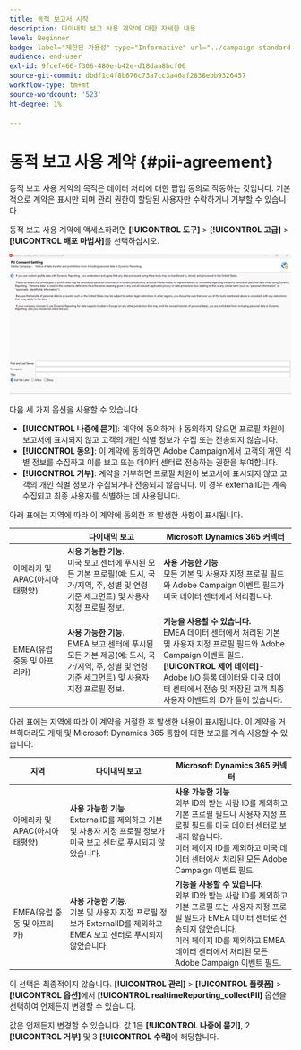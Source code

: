 ```yaml
---
title: 동적 보고서 시작
description: 다이내믹 보고 사용 계약에 대한 자세한 내용
level: Beginner
badge: label="제한된 가용성" type="Informative" url="../campaign-standard-migration-home.md" tooltip="마이그레이션된 사용자 Campaign Standard으로 제한됨"
audience: end-user
exl-id: 9fcef466-f306-480e-b42e-d18daa8bcf06
source-git-commit: dbdf1c4f8b676c73a7cc3a46af2838ebb9326457
workflow-type: tm+mt
source-wordcount: '523'
ht-degree: 1%

---
```


# 동적 보고 사용 계약 {#pii-agreement}

동적 보고 사용 계약의 목적은 데이터 처리에 대한 팝업 동의로 작동하는 것입니다. 기본적으로 계약은 표시만 되며 관리 권한이 할당된 사용자만 수락하거나 거부할 수 있습니다.

동적 보고 사용 계약에 액세스하려면 **[!UICONTROL 도구]** > **[!UICONTROL 고급]** > **[!UICONTROL 배포 마법사]**&#x200B;를 선택하십시오.

![](assets/pii-agreement.png)

다음 세 가지 옵션을 사용할 수 있습니다.

* **[!UICONTROL 나중에 묻기]**: 계약에 동의하거나 동의하지 않으면 프로필 차원이 보고서에 표시되지 않고 고객의 개인 식별 정보가 수집 또는 전송되지 않습니다.
* **[!UICONTROL 동의]**: 이 계약에 동의하면 Adobe Campaign에서 고객의 개인 식별 정보를 수집하고 이를 보고 또는 데이터 센터로 전송하는 권한을 부여합니다.
* **[!UICONTROL 거부]**: 계약을 거부하면 프로필 차원이 보고서에 표시되지 않고 고객의 개인 식별 정보가 수집되거나 전송되지 않습니다. 이 경우 externalID는 계속 수집되고 최종 사용자를 식별하는 데 사용됩니다.

아래 표에는 지역에 따라 이 계약에 동의한 후 발생한 사항이 표시됩니다.

|  | 다이내믹 보고 | Microsoft Dynamics 365 커넥터 |
|---|---|---|
| 아메리카 및 APAC(아시아 태평양) | **사용 가능한 기능**. <br>미국 보고 센터에 푸시된 모든 기본 프로필(예: 도시, 국가/지역, 주, 성별 및 연령 기준 세그먼트) 및 사용자 지정 프로필 정보. | **사용 가능한 기능**. <br>모든 기본 및 사용자 지정 프로필 필드와 Adobe Campaign 이벤트 필드가 미국 데이터 센터에서 처리됩니다. |
| EMEA(유럽 중동 및 아프리카) | **사용 가능한 기능**. <br>EMEA 보고 센터에 푸시된 모든 기본 제공(예: 도시, 국가/지역, 주, 성별 및 연령 기준 세그먼트) 및 사용자 지정 프로필 정보. | **기능을 사용할 수 있습니다.** <br>EMEA 데이터 센터에서 처리된 기본 및 사용자 지정 프로필 필드와 Adobe Campaign 이벤트 필드. <br>**[!UICONTROL 제어 데이터&#x200B;]**- Adobe I/O 등록 데이터와 미국 데이터 센터에서 전송 및 저장된 고객 최종 사용자 이벤트의 ID가 들어 있습니다. |

아래 표에는 지역에 따라 이 계약을 거절한 후 발생한 내용이 표시됩니다. 이 계약을 거부하더라도 게재 및 Microsoft Dynamics 365 통합에 대한 보고를 계속 사용할 수 있습니다.

| 지역 | 다이내믹 보고 | Microsoft Dynamics 365 커넥터 |
|---|---|---|
| 아메리카 및 APAC(아시아 태평양) | **사용 가능한 기능**. <br> ExternalID를 제외하고 기본 및 사용자 지정 프로필 정보가 미국 보고 센터로 푸시되지 않았습니다. | **사용 가능한 기능**. <br>외부 ID와 받는 사람 ID를 제외하고 기본 프로필 필드나 사용자 지정 프로필 필드를 미국 데이터 센터로 보내지 않습니다. <br>미러 페이지 ID를 제외하고 미국 데이터 센터에서 처리된 모든 Adobe Campaign 이벤트 필드. |
| EMEA(유럽 중동 및 아프리카) | **사용 가능한 기능**. <br>기본 및 사용자 지정 프로필 정보가 ExternalID를 제외하고 EMEA 보고 센터로 푸시되지 않았습니다. | **기능을 사용할 수 있습니다.** <br>외부 ID와 받는 사람 ID를 제외하고 기본 프로필 또는 사용자 지정 프로필 필드가 EMEA 데이터 센터로 전송되지 않았습니다. <br>미러 페이지 ID를 제외하고 EMEA 데이터 센터에서 처리된 모든 Adobe Campaign 이벤트 필드. |

이 선택은 최종적이지 않습니다. **[!UICONTROL 관리]** > **[!UICONTROL 플랫폼]** > **[!UICONTROL 옵션]**&#x200B;에서 **[!UICONTROL realtimeReporting_collectPII]** 옵션을 선택하여 언제든지 변경할 수 있습니다.

값은 언제든지 변경할 수 있습니다. 값 1은 **[!UICONTROL 나중에 묻기]**, 2 **[!UICONTROL 거부]** 및 3 **[!UICONTROL 수락]**&#x200B;에 해당합니다.
